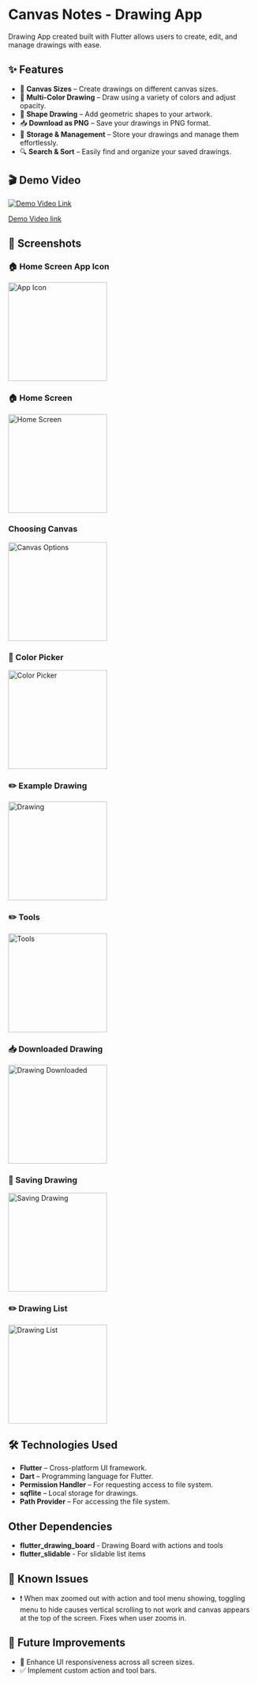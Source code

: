 # Canvas Notes - Drawing App

Drawing App created built with Flutter allows users to create, edit, and manage drawings with ease.

## ✨ Features

- 📏 **Canvas Sizes** – Create drawings on different canvas sizes.
- 🎨 **Multi-Color Drawing** – Draw using a variety of colors and adjust opacity.
- 🔳 **Shape Drawing** – Add geometric shapes to your artwork.
- 📥 **Download as PNG** – Save your drawings in PNG format.
- 💾 **Storage & Management** – Store your drawings and manage them effortlessly.
- 🔍 **Search & Sort** – Easily find and organize your saved drawings.

## 🎬 Demo Video

[![Demo Video Link](https://img.youtube.com/vi/5FUqgvfhyKc/hqdefault.jpg)](https://youtube.com/watch/5FUqgvfhyKc)

[Demo Video link](https://youtube.com/watch/5FUqgvfhyKc)

## 📸 Screenshots

### 🏠 Home Screen App Icon
<img src="screenshots/App_Icon.png" alt="App Icon" width="200">

### 🏠 Home Screen
<img src="screenshots/Home_Screen.png" alt="Home Screen" width="200">

### Choosing Canvas
<img src="screenshots/Canvas_Options.png" alt="Canvas Options" width="200">

### 🎨 Color Picker
<img src="screenshots/Color_Picker.png" alt="Color Picker" width="200">

### ✏️ Example Drawing
<img src="screenshots/Drawing.png" alt="Drawing" width="200">

### ✏️ Tools
<img src="screenshots/Tools.png" alt="Tools" width="200">

### 📥 Downloaded Drawing
<img src="screenshots/Downloaded_Drawing.png" alt="Drawing Downloaded" width="200">

### 💾 Saving Drawing
<img src="screenshots/Saving_Drawing.png" alt="Saving Drawing" width="200">

### ✏️ Drawing List
<img src="screenshots/Drawing_List.png" alt="Drawing List" width="200">


## 🛠️ Technologies Used
- **Flutter** – Cross-platform UI framework.
- **Dart** – Programming language for Flutter.
- **Permission Handler** – For requesting access to file system.
- **sqflite** – Local storage for drawings.
- **Path Provider** – For accessing the file system.

## Other Dependencies
- **flutter_drawing_board** - Drawing Board with actions and tools 
- **flutter_slidable** - For slidable list items

## 🐞 Known Issues  
- ❗ When max zoomed out with action and tool menu showing, toggling menu to hide causes vertical scrolling to not work and canvas appears at the top of the screen. Fixes when user zooms in.

## 🔮 Future Improvements  
- 🎨 Enhance UI responsiveness across all screen sizes.
- ✅ Implement custom action and tool bars.